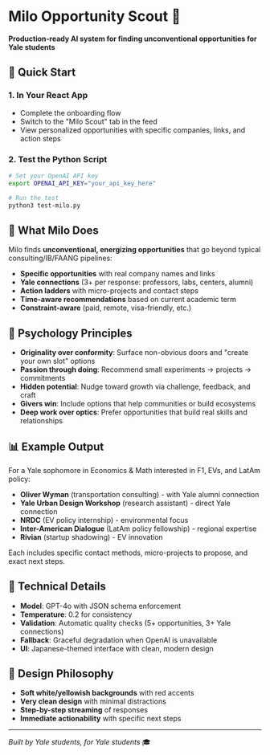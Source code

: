 # Milo Opportunity Scout 🎌

**Production-ready AI system for finding unconventional opportunities for Yale students**

## 🚀 Quick Start

### 1. **In Your React App**
- Complete the onboarding flow
- Switch to the "Milo Scout" tab in the feed
- View personalized opportunities with specific companies, links, and action steps

### 2. **Test the Python Script**
```bash
# Set your OpenAI API key
export OPENAI_API_KEY="your_api_key_here"

# Run the test
python3 test-milo.py
```

## 🎯 What Milo Does

Milo finds **unconventional, energizing opportunities** that go beyond typical consulting/IB/FAANG pipelines:

- **Specific opportunities** with real company names and links
- **Yale connections** (3+ per response: professors, labs, centers, alumni)
- **Action ladders** with micro-projects and contact steps
- **Time-aware recommendations** based on current academic term
- **Constraint-aware** (paid, remote, visa-friendly, etc.)

## 🧠 Psychology Principles

- **Originality over conformity**: Surface non-obvious doors and "create your own slot" options
- **Passion through doing**: Recommend small experiments → projects → commitments
- **Hidden potential**: Nudge toward growth via challenge, feedback, and craft
- **Givers win**: Include options that help communities or build ecosystems
- **Deep work over optics**: Prefer opportunities that build real skills and relationships

## 📊 Example Output

For a Yale sophomore in Economics & Math interested in F1, EVs, and LatAm policy:

- **Oliver Wyman** (transportation consulting) - with Yale alumni connection
- **Yale Urban Design Workshop** (research assistant) - direct Yale connection
- **NRDC** (EV policy internship) - environmental focus
- **Inter-American Dialogue** (LatAm policy fellowship) - regional expertise
- **Rivian** (startup shadowing) - EV innovation

Each includes specific contact methods, micro-projects to propose, and exact next steps.

## 🔧 Technical Details

- **Model**: GPT-4o with JSON schema enforcement
- **Temperature**: 0.2 for consistency
- **Validation**: Automatic quality checks (5+ opportunities, 3+ Yale connections)
- **Fallback**: Graceful degradation when OpenAI is unavailable
- **UI**: Japanese-themed interface with clean, modern design

## 🎨 Design Philosophy

- **Soft white/yellowish backgrounds** with red accents
- **Very clean design** with minimal distractions
- **Step-by-step streaming** of responses
- **Immediate actionability** with specific next steps

---

*Built by Yale students, for Yale students* 🎓
